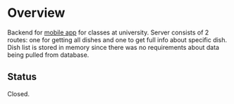# Overview
Backend for [mobile app](https://github.com/MaciejPel/PotPieFry) for classes at university.
Server consists of 2 routes: one for getting all dishes and one to get full info about specific dish. Dish list is stored in memory since there was no requirements about data being pulled from database.


## Status
Closed.

